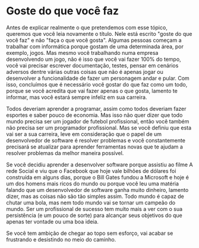 # Goste do que você faz

Antes de explicar realmente o que pretendemos com esse tópico, queremos que você leia novamente o título. Nele está escrito "goste do que você faz" e não "faça o que você gosta". Algumas pessoas começam a trabalhar com informática porque gostam de uma determinada área, por exemplo, jogos. Mas mesmo você trabalhando numa empresa desenvolvendo um jogo, não é isso que você vai fazer 100% do tempo, você vai precisar escrever documentação, testes, pensar em cenários adversos dentre várias outras coisas que não é apenas jogar ou desenvolver a funcionalidade de fazer um personagem andar e pular. Com isso, concluímos que é necessário você gostar do que faz como um todo, porque se você acredita que vai fazer apenas o que gosta, lamento te informar, mas você estará sempre infeliz em sua carreira.

Todos deveriam aprender a programar, assim como todos deveriam fazer esportes e saber pouco de economia. Mas isso não quer dizer que todo mundo precisa ser um jogador de futebol profissional, então você também não precisa ser um programador profissional. Mas se você definiu que esta vai ser a sua carreira, leve em consideração que o papel de um desenvolvedor de software é resolver problemas e você constantemente precisará se atualizar para aprender ferramentas novas que te ajudam a resolver problemas da melhor maneira possível.

Se você decidiu aprender a desenvolver software porque assistiu ao filme A rede Social e viu que o Facebook que hoje vale bilhões de dólares foi construída em alguns dias, porque o Bill Gates fundou a Microsoft e hoje é um dos homens mais ricos do mundo ou porque você leu uma matéria falando que um desenvolvedor de software ganha muito dinheiro, lamento dizer, mas as coisas não são tão simples assim. Todo mundo é capaz de chutar uma bola, mas nem todo mundo vai se tornar um campeão do mundo. Ser um profissional de sucesso tem muito mais a ver com o sua persistência (e um pouco de sorte) para alcançar seus objetivos do que apenas ter vontade ou uma boa ideia. 

Se você tem ambição de chegar ao topo sem esforço, vai acabar se frustrando e desistindo no meio do caminho.
